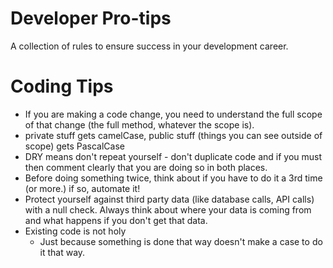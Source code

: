 # Developer Pro-tips
A collection of rules to ensure success in your development career.

# Coding Tips
- If you are making a code change, you need to understand the full scope of that change (the full method, whatever the scope is).
- private stuff gets camelCase, public stuff (things you can see outside of scope) gets PascalCase
- DRY means don't repeat yourself - don't duplicate code and if you must then comment clearly that you are doing so in both places.
- Before doing something twice, think about if you have to do it a 3rd time (or more.) if so, automate it!
- Protect yourself against third party data (like database calls, API calls) with a null check. Always think about where your data is coming from and what happens if you don't get that data.
- Existing code is not holy
  - Just because something is done that way doesn't make a case to do it that way.
